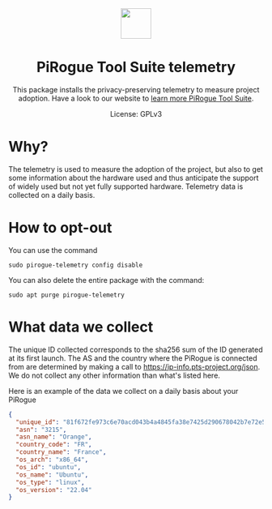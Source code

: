 <div align="center">
<img width="60px" src="https://pts-project.org/android-chrome-512x512.png">
<h1>PiRogue Tool Suite telemetry</h1>
<p>
This package installs the privacy-preserving telemetry to measure project adoption. Have a look to our website to <a href="https://pts-project.org/" alt="Learn more about PTS">learn more PiRogue Tool Suite</a>.
</p>
<p>
License: GPLv3
</p>
</div>

# Why?
The telemetry is used to measure the adoption of the project, but also to get some information about the hardware used and thus anticipate the support of widely used but not yet fully supported hardware. Telemetry data is collected on a daily basis.

# How to opt-out
You can use the command
```
sudo pirogue-telemetry config disable
```

You can also delete the entire package with the command:
```
sudo apt purge pirogue-telemetry
```

# What data we collect
The unique ID collected corresponds to the sha256 sum of the ID generated at its first launch. The AS and the country where the PiRogue is connected from are determined by making a call to https://ip-info.pts-project.org/json. We do not collect any other information than what's listed here.

Here is an example of the data we collect on a daily basis about your PiRogue
```json 
{
  "unique_id": "81f672fe973c6e70acd043b4a4845fa38e7425d290678042b7e72e53661a9347",
  "asn": "3215",
  "asn_name": "Orange",
  "country_code": "FR",
  "country_name": "France",
  "os_arch": "x86_64",
  "os_id": "ubuntu",
  "os_name": "Ubuntu",
  "os_type": "linux",
  "os_version": "22.04"
}
```